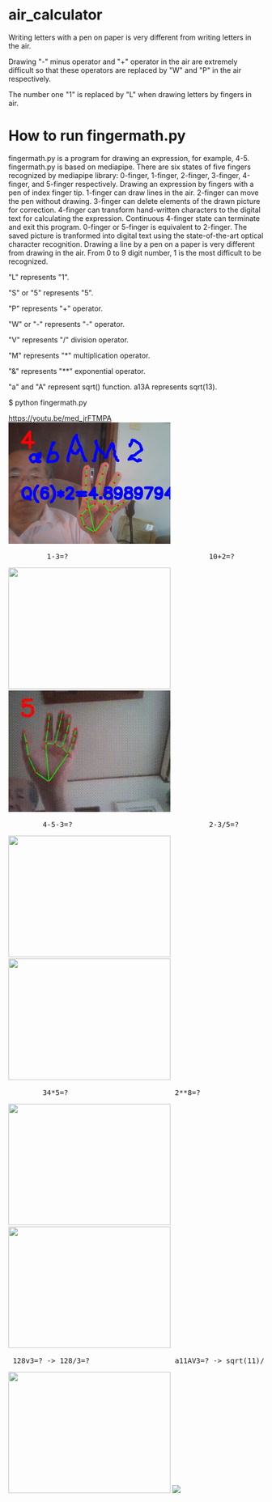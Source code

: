 # air_calculator

Writing letters with a pen on paper is very different from writing letters in the air.

Drawing "-" minus operator and "+" operator in the air are extremely difficult so that these operators are replaced by "W" and "P" in the air respectively.

The number one "1" is replaced by "L" when drawing letters by fingers in air.



# How to run fingermath.py

fingermath.py is a program for drawing an expression, for example, 4-5.
fingermath.py is based on mediapipe.
There are six states of five fingers recognized by mediapipe library: 
0-finger, 1-finger, 2-finger, 3-finger, 4-finger, and 5-finger respectively.
Drawing an expression by fingers with a pen of index finger tip. 
1-finger can draw lines in the air. 
2-finger can move the pen without drawing. 
3-finger can delete elements of the drawn picture for correction.
4-finger can transform hand-written characters to the digital text 
for calculating the expression. 
Continuous 4-finger state can terminate and exit this program.
0-finger or 5-finger is equivalent to 2-finger.
The saved picture is tranformed into digital text using the state-of-the-art 
optical character recognition.
Drawing a line by a pen on a paper is very different from drawing in the air.
From 0 to 9 digit number, 1 is the most difficult to be recognized.

"L" represents "1".

"S" or "5" represents "5".

"P" represents "+" operator.

"W" or "-" represents "-" operator.

"V" represents "/" division operator.

"M" represents "*" multiplication operator.

"&" represents "\**" exponential operator.

"a" and "A" represent sqrt() function. a13A represents sqrt(13).

$ python fingermath.py

https://youtu.be/med_jrFTMPA
<img src='a6AM2.png' width=320 height=240>

<pre>         1-3=?                                 10+2=?  </pre>
<img src='Lw3.gif' width=320 height=240> <img src='10plus2.gif' width=320 height=240>

<pre>        4-5-3=?                                2-3/5=?   </pre>
<img src='4-5-3.gif' width=320 height=240> <img src='2-3divide_by5.gif' width=320 height=240>

<pre>        34*5=?                         2**8=?</pre>
<img src='34M5.gif' width=320 height=240> <img src='2^8.gif' width=320 height=240>  

<pre> 128v3=? -> 128/3=?                    a11AV3=? -> sqrt(11)/3 </pre>            
<img src='128div3.gif' width=320 height=240> <img src='sqrt(11)div3.gif' width=320 >

